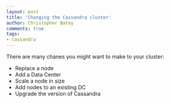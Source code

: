 ```yaml
---
layout: post
title: 'Changing the Cassandra cluster'
author: Christopher Batey
comments: true
tags:
- cassandra
---
```


There are many chanes you might want to make to your cluster:

* Replace a node
* Add a Data Center
* Scale a node in size
* Add nodes to an existing DC
* Upgrade the version of Cassandra


